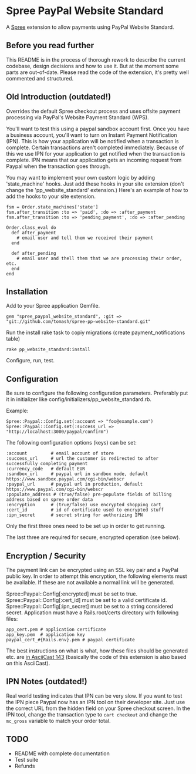 # Spree PayPal Website Standard

A [Spree](http://spreecommerce.com) extension to allow payments using PayPal Website Standard.

## Before you read further

This README is in the process of thorough rework to describe the current codebase, design decisions and how to use it. But at the moment some parts are out-of-date. Please read the code of the extension, it's pretty well commented and structured. 

## Old Introduction (outdated!)

Overrides the default Spree checkout process and uses offsite payment processing via PayPal's Website Payment Standard (WPS).  

You'll want to test this using a paypal sandbox account first.  Once you have a business account, you'll want to turn on Instant Payment Notification (IPN).  This is how your application will be notified when a transaction is complete.  Certain transactions aren't completed immediately.  Because of this we use IPN for your application to get notified when the transaction is complete.  IPN means that our application gets an incoming request from Paypal when the transaction goes through.  

You may want to implement your own custom logic by adding 'state_machine' hooks.  Just add these hooks in your site extension (don't change the 'pp_website_standard' extension.) Here's an example of how to add the hooks to your site extension.


    fsm = Order.state_machines['state']  
    fsm.after_transition :to => 'paid', :do => :after_payment
    fsm.after_transition :to => 'pending_payment', :do => :after_pending  
    
    Order.class_eval do  
      def after_payment
        # email user and tell them we received their payment
      end
      
      def after_pending
        # email user and thell them that we are processing their order, etc.
      end
    end


## Installation 

Add to your Spree application Gemfile.

    gem "spree_paypal_website_standard", :git => "git://github.com/tomash/spree-pp-website-standard.git"

Run the install rake task to copiy migrations (create payment_notifications table)

    rake pp_website_standard:install

Configure, run, test.


## Configuration

Be sure to configure the following configuration parameters. Preferably put it in initializer like config/initializers/pp_website_standard.rb.

Example:

    Spree::Paypal::Config.set(:account => "foo@example.com") 
    Spree::Paypal::Config.set(:success_url => "http://localhost:3000/paypal/confirm")
    

The following configuration options (keys) can be set:

    :account         # email account of store 
    :success_url     # url the customer is redirected to after successfully completing payment
    :currency_code   # default EUR
    :sandbox_url     # paypal url in sandbox mode, default https://www.sandbox.paypal.com/cgi-bin/webscr
    :paypal_url      # paypal url in production, default https://www.paypal.com/cgi-bin/webscr
    :populate_address # (true/false) pre-populate fields of billing address based on spree order data
    :encryption      # (true/false) use encrypted shopping cart
    :cert_id         # id of certificate used to encrypted stuff
    :ipn_secret      # secret string for authorizing IPN

Only the first three ones need to be set up in order to get running. 

The last three are required for secure, encrypted operation (see below).

## Encryption / Security

The payment link can be encrypted using an SSL key pair and a PayPal public key. In order to attempt this encryption, the following elements must be available. If these are not available a normal link will be generated.

Spree::Paypal::Config[:encrypted] must be set to true.
Spree::Paypal::Config[:cert_id] must be set to a valid certificate id.
Spree::Paypal::Config[:ipn_secret] must be set to a string considered secret.
Application must have a Rails.root/certs directory with following files:

    app_cert.pem # application certificate
    app_key.pem  # application key
    paypal_cert_#{Rails.env}.pem # paypal certificate

The best instructions on what is what, how these files should be generated etc. are [in AsciiCast 143](http://asciicasts.com/episodes/143-paypal-security) (basically the code of this extension is also based on this AsciiCast). 

## IPN Notes (outdated!)

Real world testing indicates that IPN can be very slow.  If you want to test the IPN piece Paypal now has an IPN tool on their developer site.  Just use the correct URL from the hidden field on your Spree checkout screen.  In the IPN tool, change the transaction type to `cart checkout` and change the `mc_gross` variable to match your order total.


## TODO

* README with complete documentation
* Test suite
* Refunds
